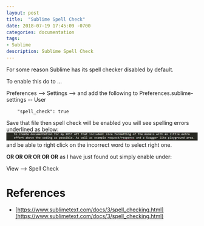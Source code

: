 ```yaml
---
layout: post
title:  "Sublime Spell Check"
date: 2018-07-19 17:45:09 -0700
categories: documentation
tags: 
- Sublime
description: Sublime Spell Check
---
```


For some reason Sublime has its spell checker disabled by default. 

To enable this do to ... 

Preferences --> Settings --> and add the following to Preferences.sublime-settings -- User
```
	"spell_check": true
```

Save that file then spell check will be enabled you will see spelling errors underlined as below: 
![View Sublime Spelling Error](/assets/images/documentation/sublime-spelling-error.JPG)
and be able to right click on the incorrect word to select right one. 

**OR  OR  OR  OR  OR  OR**
 as I have just found out simply enable under: 
 
View --> Spell Check


References
====
- [https://www.sublimetext.com/docs/3/spell_checking.html](https://www.sublimetext.com/docs/3/spell_checking.html)

